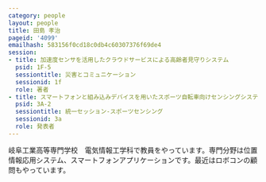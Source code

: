 ```yaml
---
category: people
layout: people
title: 田島 孝治
pageid: '4099'
emailhash: 583156f0cd18c0db4c60307376f69de4
session:
- title: 加速度センサを活用したクラウドサービスによる高齢者見守りシステム
  psid: 1F-5
  sessiontitle: 災害とコミュニケーション
  sessionid: 1f
  role: 著者
- title: スマートフォンと組み込みデバイスを用いたスポーツ自転車向けセンシングシステムの試作
  psid: 3A-2
  sessiontitle: 統一セッション-スポーツセンシング
  sessionid: 3a
  role: 発表者
---
```

岐阜工業高等専門学校　電気情報工学科で教員をやっています。専門分野は位置情報応用システム、スマートフォンアプリケーションです。最近はロボコンの顧問もやっています。